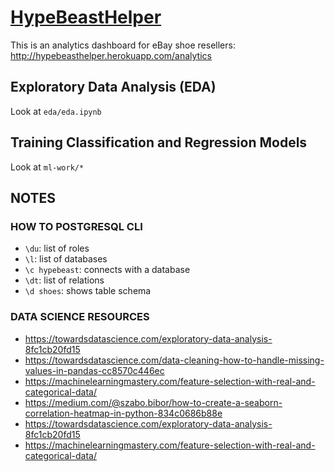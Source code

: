 # [HypeBeastHelper](http://hypebeasthelper.herokuapp.com/analytics)

This is an analytics dashboard for eBay shoe resellers: http://hypebeasthelper.herokuapp.com/analytics

## Exploratory Data Analysis (EDA)
Look at `eda/eda.ipynb`

## Training Classification and Regression Models
Look at `ml-work/*`

## NOTES

### HOW TO POSTGRESQL CLI
- `\du`: list of roles
- `\l`: list of databases
- `\c hypebeast`: connects with a database
- `\dt`: list of relations
- `\d shoes`: shows table schema

### DATA SCIENCE RESOURCES 
- https://towardsdatascience.com/exploratory-data-analysis-8fc1cb20fd15
- https://towardsdatascience.com/data-cleaning-how-to-handle-missing-values-in-pandas-cc8570c446ec
- https://machinelearningmastery.com/feature-selection-with-real-and-categorical-data/
- https://medium.com/@szabo.bibor/how-to-create-a-seaborn-correlation-heatmap-in-python-834c0686b88e
- https://towardsdatascience.com/exploratory-data-analysis-8fc1cb20fd15
- https://machinelearningmastery.com/feature-selection-with-real-and-categorical-data/
